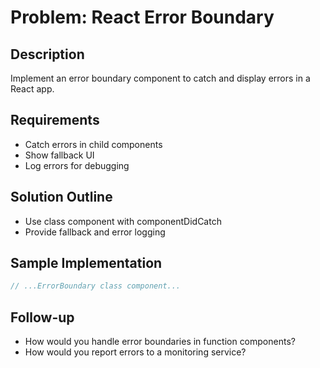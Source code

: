 # Problem: React Error Boundary

## Description

Implement an error boundary component to catch and display errors in a React app.

## Requirements

- Catch errors in child components
- Show fallback UI
- Log errors for debugging

## Solution Outline

- Use class component with componentDidCatch
- Provide fallback and error logging

## Sample Implementation

```jsx
// ...ErrorBoundary class component...
```

## Follow-up

- How would you handle error boundaries in function components?
- How would you report errors to a monitoring service?
